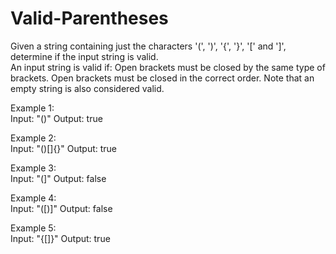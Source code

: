 # Valid-Parentheses
Given a string containing just the characters '(', ')', '{', '}', '[' and ']', determine if the input string is valid.  
An input string is valid if:  Open brackets must be closed by the same type of brackets. Open brackets must be closed in the correct order. Note that an empty string is also considered valid.  

Example 1:  
Input: "()" 
Output: true 

Example 2:  
Input: "()[]{}" 
Output: true 

Example 3:  
Input: "(]" 
Output: false 

Example 4:  
Input: "([)]" 
Output: false 

Example 5:  
Input: "{[]}" 
Output: true
